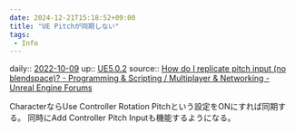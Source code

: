 ```yaml
---
date: 2024-12-21T15:18:52+09:00
title: "UE Pitchが同期しない"
tags:
 - Info
---
```


daily:: [2022-10-09](Daily_Note/2022-10-09.md)
up:: [UE5.0.2](../Bar/App/UE5.0.2.md)
source:: [How do I replicate pitch input (no blendspace)? - Programming & Scripting / Multiplayer & Networking - Unreal Engine Forums](https://forums.unrealengine.com/t/how-do-i-replicate-pitch-input-no-blendspace/29645/19)

CharacterならUse Controller Rotation Pitchという設定をONにすれば同期する。
同時にAdd Controller Pitch Inputも機能するようになる。
